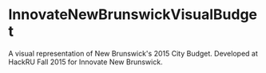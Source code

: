 # InnovateNewBrunswickVisualBudget
A visual representation of New Brunswick's 2015 City Budget. Developed at HackRU Fall 2015 for Innovate New Brunswick.
